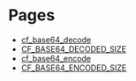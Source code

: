 # Pages

- [cf_base64_decode](https://github.com/RandyGaul/cute_framework/blob/master/docs/base64/cf_base64_decode.md)
- [CF_BASE64_DECODED_SIZE](https://github.com/RandyGaul/cute_framework/blob/master/docs/base64/cf_base64_decoded_size.md)
- [cf_base64_encode](https://github.com/RandyGaul/cute_framework/blob/master/docs/base64/cf_base64_encode.md)
- [CF_BASE64_ENCODED_SIZE](https://github.com/RandyGaul/cute_framework/blob/master/docs/base64/cf_base64_encoded_size.md)
